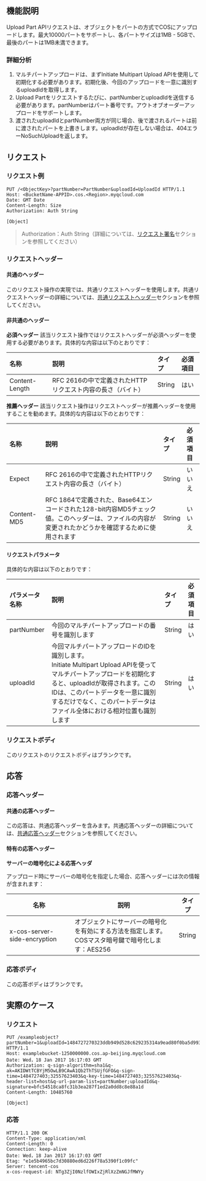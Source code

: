 ## 機能説明
Upload Part APIリクエストは、オブジェクトをパートの方式でCOSにアップロードします。最大10000パートをサポートし、各パートサイズは1MB - 5GBで、最後のパートは1MB未満できます。

### 詳細分析
1. マルチパートアップロードは、まずInitiate Multipart Upload APIを使用して初期化する必要があります。初期化後、今回のアップロードを一意に識別するuploadIdを取得します。
2. Upload Partをリクエストするたびに、partNumberとuploadIdを送信する必要があります。partNumberはパート番号です。アウトオブオーダーアップロードをサポートします。
3. 渡されたuploadIdとpartNumber両方が同じ場合、後で渡されるパートは前に渡されたパートを上書きします。uploadIdが存在しない場合は、404エラーNoSuchUploadを返します。

## リクエスト
### リクエスト例

```shell
PUT /<ObjectKey>?partNumber=PartNumber&uploadId=UploadId HTTP/1.1
Host: <BucketName-APPID>.cos.<Region>.myqcloud.com
Date: GMT Date
Content-Length: Size
Authorization: Auth String

[Object]
```

> Authorization：Auth String（詳細については、[リクエスト署名](https://cloud.tencent.com/document/product/436/7778)セクションを参照してください）

### リクエストヘッダー

#### 共通のヘッダー
このリクエスト操作の実現では、共通リクエストヘッダーを使用します。共通リクエストヘッダーの詳細については、[共通リクエストヘッダー](https://cloud.tencent.com/document/product/436/7728)セクションを参照してください。

#### 非共通のヘッダー
**必須ヘッダー**
該当リクエスト操作ではリクエストヘッダーが必須ヘッダーを使用する必要があります。具体的な内容は以下のとおりです：

| 名称             | 説明                            | タイプ     | 必須項目   |
| :------------- | :---------------------------- | :----- | :--- |
| Content-Length | RFC 2616の中で定義されたHTTPリクエスト内容の長さ（バイト） | String | はい    |

**推薦ヘッダー**
該当リクエスト操作はリクエストヘッダーが推薦ヘッダーを使用することを勧めます。具体的な内容は以下のとおりです：

| 名称          | 説明                                       | タイプ     | 必須項目   |
| :---------- | :--------------------------------------- | :----- | :--- |
| Expect      | RFC 2616の中で定義されたHTTPリクエスト内容の長さ（バイト）            | String | いいえ    |
| Content-MD5 | RFC 1864で定義された、Base64エンコードされた128-bit内容MD5チェック値。このヘッダーは、ファイルの内容が変更されたかどうかを確認するために使用されます| String | いいえ    |

#### リクエストパラメータ
具体的な内容は以下のとおりです：

| パラメータ名称       | 説明                                       | タイプ     | 必須項目   |
| :--------- | :--------------------------------------- | :----- | :--- |
| partNumber | 今回のマルチパートアップロードの番号を識別します                              | String | はい    |
|uploadId|今回マルチパートアップロードのIDを識別します。<br>Initiate Multipart Upload APIを使ってマルチパートアップロードを初期化すると、uploadIdが取得されます。このIDは、このパートデータを一意に識別するだけでなく、このパートデータはファイル全体における相対位置も識別します | String | はい    |

### リクエストボディ
このリクエストのリクエストボディはブランクです。

## 応答

### 応答ヘッダー
#### 共通の応答ヘッダー 
この応答は、共通応答ヘッダーを含みます。共通応答ヘッダーの詳細については、[共通応答ヘッダー](https://cloud.tencent.com/document/product/436/7729)セクションを参照してください。
#### 特有の応答ヘッダー
**サーバーの暗号化による応答ヘッダ**

アップロード時にサーバーの暗号化を指定した場合、応答ヘッダーには次の情報が含まれます：

| 名称                           | 説明                                       | タイプ     |
| ---------------------------- | ---------------------------------------- | ------ |
| x-cos-server-side-encryption | オブジェクトにサーバーの暗号化を有効にする方法を指定します。<br/>COSマスタ暗号鍵で暗号化します：AES256 | String |

### 応答ボディ
この応答ボディはブランクです。

## 実際のケース

### リクエスト
```shell
PUT /exampleobject?partNumber=1&uploadId=1484727270323ddb949d528c629235314a9ead80f0ba5d993a3d76b460e6a9cceb9633b08e HTTP/1.1
Host: examplebucket-1250000000.cos.ap-beijing.myqcloud.com
Date: Wed，18 Jan 2017 16:17:03 GMT
Authorization: q-sign-algorithm=sha1&q-ak=AKIDWtTCBYjM5OwLB9CAwA1Qb2ThTSUjfGFO&q-sign-time=1484727403;32557623403&q-key-time=1484727403;32557623403&q-header-list=host&q-url-param-list=partNumber;uploadId&q-signature=bfc54518ca8fc31b3ea287f1ed2a0dd8c8e88a1d
Content-Length: 10485760

[Object]
```

### 応答
```shell
HTTP/1.1 200 OK
Content-Type: application/xml
Content-Length: 0
Connection: keep-alive
Date: Wed，18 Jan 2017 16:17:03 GMT
Etag: "e1e5b4965bc7d30880ed6d226f78a5390f1c09fc"
Server: tencent-cos
x-cos-request-id: NTg3ZjI0NzlfOWIxZjRlXzZmNGJfMWYy

```

